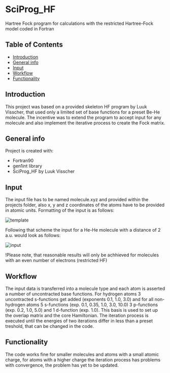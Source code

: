 # SciProg_HF
Hartree Fock program for calculations with the restricted Hartree-Fock model coded in Fortran
## Table of Contents
* [Introduction](#introduction)
* [General info](#general-info)
* [Input](#input)
* [Workflow](#workflow)
* [Functionality](#functionality)

## Introduction
This project was based on a provided skeleton HF program by Luuk Visscher, that used only a limited set of base functions for a preset Be-He molecule. The incentive was to extend the program to accept input for any molecule and also implement the iterative process to create the Fock matrix. 

## General info
Project is created with:
* Fortran90
* gen1int library
* SciProg_HF by Luuk Visscher

## Input
The input file has to be named molecule.xyz and provided within the projects folder, also x, y and z coordinates of the atoms have to be provided in atomic units. Formatting of the input is as follows:



![template](https://user-images.githubusercontent.com/101809431/161159992-ad7848bb-eec2-4f2d-8679-a9a6ce1ed844.png)


Following that scheme the input for a He-He molecule with a distance of 2 a.u. would look as follows:


![input](https://user-images.githubusercontent.com/101809431/161159744-d6ce5bf9-ffc9-4b0d-9100-a5805e7b456a.png)

!Please note, that reasonable results will only be achhieved for molecules with an even number of electrons (restricted HF)

## Workflow
The input data is transferred into a molecule type and each atom is asserted a number of uncontracted base functions. For hydrogen atoms 3 uncontracted s-functions get added (exponents 0.1, 1.0, 3.0) and for all non-hydrogen atoms 5 s-functions (exp. 0.1, 0.35, 1.0, 3.0, 10.0) 3 p-functions (exp. 0.2, 1.0, 5.0) and 1 d-function (exp. 1.0). This basis is used to set up the overlap matrix and the core Hamiltonian. The iteration process is executed until the energies of two iterations differ in less than a preset treshold, that can be changed in the code.

## Functionality
The code works fine for smaller molecules and atoms with a small atomic charge, for atoms with a higher charge the iteration process has problems with convergence, the problem has yet to be updated.


